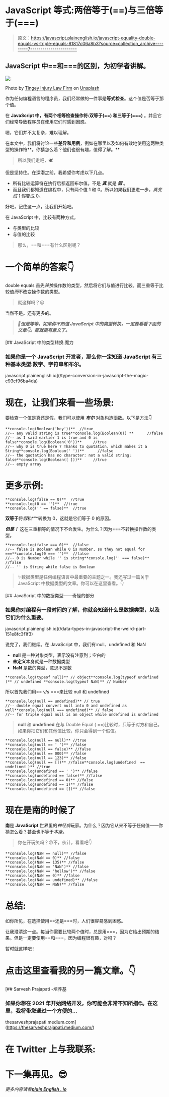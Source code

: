 # JavaScript 等式:两倍等于(==)与三倍等于(===)

> 原文：<https://javascript.plainenglish.io/javascript-equality-double-equals-vs-triple-equals-81817c06a8b3?source=collection_archive---------7----------------------->

## JavaScript 中==和===的区别，为初学者讲解。

![](img/ecd97c3f53ec3f6a3c45f9637cd8db82.png)

Photo by [Tingey Injury Law Firm](https://unsplash.com/@tingeyinjurylawfirm?utm_source=medium&utm_medium=referral) on [Unsplash](https://unsplash.com?utm_source=medium&utm_medium=referral)

作为任何编程语言的程序员，我们经常做的一件事是**等式检查**。这个值是否等于那个值。

在 **JavaScript 中，**有两个相等检查操作符:**双等于(==)** 和**三等于(===)** 。并且它们经常导致程序员在使用它们时感到困惑。

嗯，它们并不太复杂，难以理解。

在本文中，我们将讨论一些**差异和用例**，例如在哪里以及如何有效地使用这两种类型的操作符**。你猜怎么着？他们也很有趣，值得了解。**

> 所以我们走吧，🕊

但是坚持住。在深潜之前，我希望你考虑以下几点。

*   所有比较运算符在执行后都返回布尔值。不是 ***真*** 就是 ***假*** 。
*   而且我们都知道在编程中，只有两个值 1 和 0。所以如果我们更进一步，*真变成 1* 假变成 0。

好吧，记住这一点，让我们开始吧。

在 JavaScript 中，比较有两种方式。

*   与类型的比较
*   与值的比较

> 那么，==和===有什么区别呢？

# 一个简单的答案👇

double equals 首先*转换*操作数的类型，然后将它们与值进行比较。而三重等于比较值*而*不改变操作数的类型。

> 就这样吗？😒

当然不是。还有更多的。

> ***🔔但是等等，如果你不知道 JavaScript 中的类型转换，一定要看看下面的文章👇。那就更有意义了。***

[](/type-conversion-in-javascript-the-magic-c93cf96ba4da) [## JavaScript 中的类型转换:魔力

### 如果你是一个 JavaScript 开发者，那么你一定知道 JavaScript 有三种基本类型:数字、字符串和布尔。

javascript.plainenglish.io](/type-conversion-in-javascript-the-magic-c93cf96ba4da) 

# 现在，让我们来看一些场景:

要检查一个值是真还是假，我们可以使用 ***布尔*** 对象构造函数。以下是方法👇

```
**console.log(Boolean('hey'))**  //true
//-- any valid string is true**console.log(Boolean(0)) **      //false
//-- as I said earlier 1 is true and 0 is false**console.log(Boolean('0'))**     //true
//-- why 0 is true here ? Thanks to quotation, which makes it a String**console.log(Boolean(' '))**      //false
//-- the quotation has no character: not a valid string; false**console.log(Boolean([ ]))**     //true
//-- empty array
```

# 更多示例:

```
**console.log(false == 0)**  //true
**console.log(0 == '')**  //true
**console.log('' == false)**  //true
```

**双等于**将*假*和*“*转换为 0，这就是它们等于 0 的原因。

***但是！*** 这在三重相等的情况下不会发生。为什么？因为===不转换操作数的类型。

```
**console.log(false === 0)**  //false
//-- false is Boolean while 0 is Number, so they not equal for ===**console.log(0 === '')**  //false
//-- 0 is Number while '' is string**console.log('' === false)**  //false
//-- '' is String while false is Boolean
```

> ✨数据类型是任何编程语言中最重要的主题之一。我还写过一篇关于 JavaScript 中数据类型的文章。你可以在这里查看。👇

[](/data-types-in-javascript-the-weird-part-151e8fc3f1f3) [## JavaScript 中的数据类型——奇怪的部分

### 如果你对编程有一段时间的了解，你就会知道什么是数据类型，以及它们为什么重要。

javascript.plainenglish.io](/data-types-in-javascript-the-weird-part-151e8fc3f1f3) 

说完了，我们继续。在 JavaScript 中，我们有:null、undefined 和 NaN

*   **null** 是一种对象类型，表示没有注意到；空白的
*   **未定义**本身就是一种数据类型
*   **NaN** 是数的类型，意思不是数

```
**console.log(typeof null)** // object**console.log(typeof undefined )** // undefined **console.log(typeof NaN)** // Number
```

所以首先我们用== v/s ===来比较 null 和 undefined

```
**console.log(null == undefined)** // true
//-- double equal convert null into 0 and undefined as well**console.log(null === undefined)** // false
//-- for triple equal null is an object while undefined is undefined
```

> **null** 和 **undefined** 在与 Double Equal ( ==)比较时，只等于对方和自己。如果你把它们和其他值比较，你只会得到一个假值。

```
**console.log(null == null)** //true
**console.log(null == ' ')** //false
**console.log(null == false)** //false
**console.log(null == 000)** //false
**console.log(null == 123)** //false
**console.log(null == [])** //false**console.log(undefined  == undefined )** //true
**console.log(undefined == ' ')** //false
**console.log(undefined == false)** //false
**console.log(undefined == 0)** //false
**console.log(undefined == 1)** //false
**console.log(undefined == [])** //false
```

# 现在是南的时候了

**南**是 **JavaScript** 世界里的*神经病*玩家。为什么？因为它从来不等于任何值——你猜怎么着？甚至也不等于*本身*。

> 你在开玩笑吗？😵不，伙计，看看吧👇

```
**console.log(NaN == null)** //false
**console.log(NaN == 0)** //false
**console.log(NaN == 135)** //false
**console.log(NaN == 'NaN')** //false
**console.log(NaN == 'hellow')** //false
**console.log(NaN == 0)** //false
**console.log(NaN == undefined)** //false
**console.log(NaN == NaN)** //false
```

# 总结:

如你所见，在选择使用==还是===时，人们很容易感到困惑。

让我澄清这一点。每当你需要比较两个值时，总是用===，因为它给出预期的结果。但是一定要使用==和===，因为编程很有趣，对吗？

暂时就这样吧！

# 点击这里查看我的另一篇文章。👇

[](https://thesarveshprajapati.medium.com/) [## Sarvesh Prajapati -培养基

### 如果你想在 2021 年开始网络开发，你可能会非常不知所措🙄。在这里，我将带您通过一个方便的…

thesarveshprajapati.medium.com](https://thesarveshprajapati.medium.com/) 

# 在 Twitter 上与我联系:

# 下一集再见。😎

*更多内容请看*[***plain English . io***](http://plainenglish.io/)